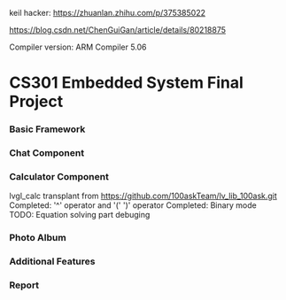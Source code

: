  keil hacker: https://zhuanlan.zhihu.com/p/375385022
 
 https://blog.csdn.net/ChenGuiGan/article/details/80218875
 
 Compiler version: ARM Compiler 5.06
# CS301 Embedded System Final Project
### Basic Framework
### Chat Component
### Calculator Component 
 lvgl_calc transplant from https://github.com/100askTeam/lv_lib_100ask.git  
 Completed: '^' operator and '(' ')' operator
 Completed: Binary mode  
 TODO: Equation solving part debuging
### Photo Album
### Additional Features
### Report
